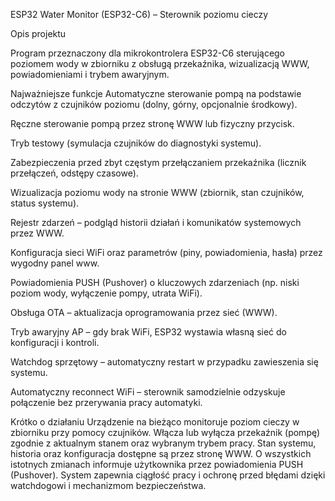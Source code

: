 ESP32 Water Monitor (ESP32-C6) – Sterownik poziomu cieczy

Opis projektu

Program przeznaczony dla mikrokontrolera ESP32-C6 sterującego poziomem wody w zbiorniku z obsługą przekaźnika, wizualizacją WWW, powiadomieniami i trybem awaryjnym.

Najważniejsze funkcje
Automatyczne sterowanie pompą na podstawie odczytów z czujników poziomu (dolny, górny, opcjonalnie środkowy).

Ręczne sterowanie pompą przez stronę WWW lub fizyczny przycisk.

Tryb testowy (symulacja czujników do diagnostyki systemu).

Zabezpieczenia przed zbyt częstym przełączaniem przekaźnika (licznik przełączeń, odstępy czasowe).

Wizualizacja poziomu wody na stronie WWW (zbiornik, stan czujników, status systemu).

Rejestr zdarzeń – podgląd historii działań i komunikatów systemowych przez WWW.

Konfiguracja sieci WiFi oraz parametrów (piny, powiadomienia, hasła) przez wygodny panel www.

Powiadomienia PUSH (Pushover) o kluczowych zdarzeniach (np. niski poziom wody, wyłączenie pompy, utrata WiFi).

Obsługa OTA – aktualizacja oprogramowania przez sieć (WWW).

Tryb awaryjny AP – gdy brak WiFi, ESP32 wystawia własną sieć do konfiguracji i kontroli.

Watchdog sprzętowy – automatyczny restart w przypadku zawieszenia się systemu.

Automatyczny reconnect WiFi – sterownik samodzielnie odzyskuje połączenie bez przerywania pracy automatyki.

Krótko o działaniu
Urządzenie na bieżąco monitoruje poziom cieczy w zbiorniku przy pomocy czujników. Włącza lub wyłącza przekaźnik (pompę) zgodnie z aktualnym stanem oraz wybranym trybem pracy. Stan systemu, historia oraz konfiguracja dostępne są przez stronę WWW. O wszystkich istotnych zmianach informuje użytkownika przez powiadomienia PUSH (Pushover). System zapewnia ciągłość pracy i ochronę przed błędami dzięki watchdogowi i mechanizmom bezpieczeństwa.
